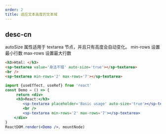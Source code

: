 ```yaml
---
order: 2
title: 适应文本高度的文本域
---
```


## desc-cn 
autoSize 属性适用于 textarea 节点，并且只有高度会自动变化。
min-rows 设置最小行数
max-rows 设置最大行数

```html
<h3>Html: </h3>
<sp-textarea value='身法不错' auto-size='true'></sp-textarea>
<br />
<sp-textarea min-rows='2' max-rows='7'></sp-textarea>

```


```jsx
import {useEffect, useRef} from 'react'
const Demo = () => {
     return <div>
     <h3>React:</h3>
        <sp-textarea placeholder='Basic usage' auto-size='true'></sp-textarea>
        <br />
        <sp-textarea min-rows='2' max-rows='7'></sp-textarea>
    </div>
}
ReactDOM.render(<Demo />, mountNode)
```



<style>
    .sp-textarea {
        width: 300px;
        margin-top: 20px
    }
</style>